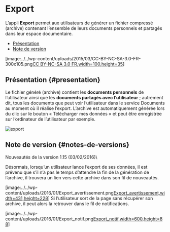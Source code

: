 # Export

L’appli **Export** permet aux utilisateurs de générer un fichier compressé \(archive\) contenant l’ensemble de leurs documents personnels et partagés dans leur espace documentaire.

* [Présentation](https://github.com/rdjedjig/test/tree/3238c182f08d33cb073b2a487612e589768c5227/application/archive/index.html?iframe=true#presentation)
* [Note de version](https://github.com/rdjedjig/test/tree/3238c182f08d33cb073b2a487612e589768c5227/application/archive/index.html?iframe=true#notes-de-versions)

\[image:../../wp-content/uploads/2015/03/CC-BY-NC-SA-3.0-FR-300x105.png[CC BY-NC-SA 3.0 FR,width=100,height=35](http://creativecommons.org/licenses/by-nc-sa/3.0/fr/)\]

## Présentation {#presentation}

Le fichier généré \(archive\) contient les **documents personnels** de l’utilisateur ainsi que les **documents partagés avec l’utilisateur** ; autrement dit, tous les documents que peut voir l’utilisateur dans le service Documents au moment où il réalise l’export. L’archive est automatiquement générée lors du clic sur le bouton « Télécharger mes données » et peut être enregistrée sur l’ordinateur de l’utilisateur par exemple.

![export](https://github.com/rdjedjig/test/tree/3238c182f08d33cb073b2a487612e589768c5227/wp-content/uploads/2016/04/export-1024x140.png)

## Note de version {#notes-de-versions}

Nouveautés de la version 1.15 \(03/02/2016\)\

Désormais, lorsqu’un utilisateur lance l’export de ses données, il est prévenu que s’il n’a pas le temps d’attendre la fin de la génération de l’archive, il trouvera un lien vers cette archive dans son fil de nouveautés.

\[image:../../wp-content/uploads/2016/01/Export\_avertissement.png[Export\_avertissement,width=431,height=228](https://github.com/rdjedjig/test/tree/3238c182f08d33cb073b2a487612e589768c5227/wp-content/uploads/2016/01/Export_avertissement.png)\] Si l’utilisateur sort de la page sans récupérer son archive, il peut alors la retrouver dans le fil de notifications.

\[image:../../wp-content/uploads/2016/01/Export\_notif.png[Export\_notif,width=600,height=88](https://github.com/rdjedjig/test/tree/3238c182f08d33cb073b2a487612e589768c5227/wp-content/uploads/2016/01/Export_notif.png)\]

